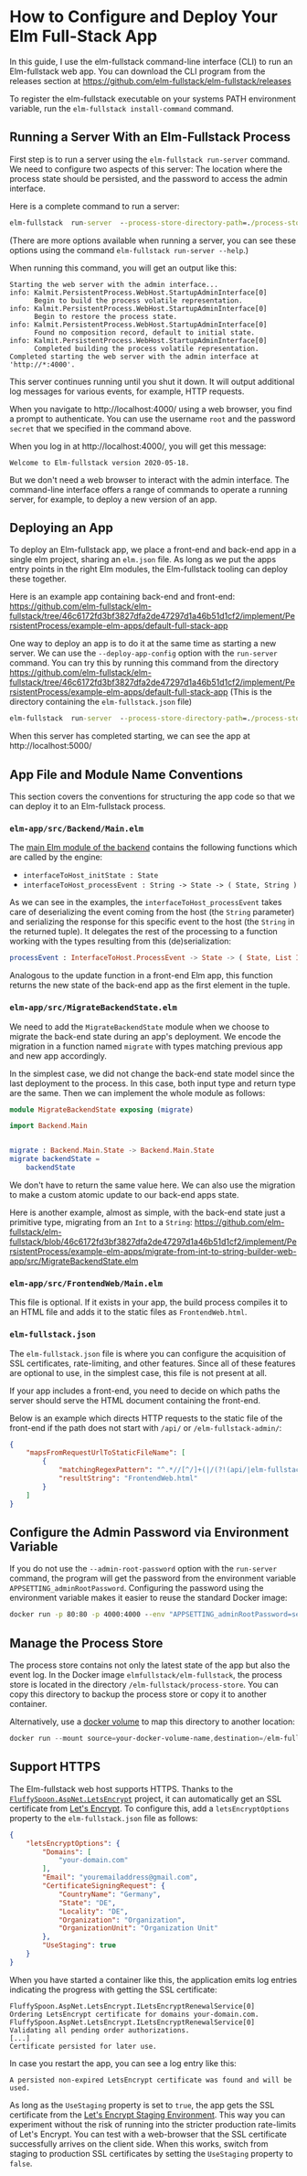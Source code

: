 # How to Configure and Deploy Your Elm Full-Stack App

In this guide, I use the elm-fullstack command-line interface (CLI) to run an Elm-fullstack web app. You can download the CLI program from the releases section at https://github.com/elm-fullstack/elm-fullstack/releases

To register the elm-fullstack executable on your systems PATH environment variable, run the `elm-fullstack install-command` command.

## Running a Server With an Elm-Fullstack Process

First step is to run a server using the `elm-fullstack run-server` command. We need to configure two aspects of this server: The location where the process state should be persisted, and the password to access the admin interface.

Here is a complete command to run a server:

```cmd
elm-fullstack  run-server  --process-store-directory-path=./process-store  --admin-root-password=secret  --admin-interface-http-port=4000
```

(There are more options available when running a server, you can see these options using the command `elm-fullstack run-server --help`.)

When running this command, you will get an output like this:

```text
Starting the web server with the admin interface...
info: Kalmit.PersistentProcess.WebHost.StartupAdminInterface[0]
      Begin to build the process volatile representation.
info: Kalmit.PersistentProcess.WebHost.StartupAdminInterface[0]
      Begin to restore the process state.
info: Kalmit.PersistentProcess.WebHost.StartupAdminInterface[0]
      Found no composition record, default to initial state.
info: Kalmit.PersistentProcess.WebHost.StartupAdminInterface[0]
      Completed building the process volatile representation.
Completed starting the web server with the admin interface at 'http://*:4000'.
```

This server continues running until you shut it down. It will output additional log messages for various events, for example, HTTP requests.

When you navigate to http://localhost:4000/ using a web browser, you find a prompt to authenticate. You can use the username `root` and the password `secret` that we specified in the command above.

When you log in at http://localhost:4000/, you will get this message:

```
Welcome to Elm-fullstack version 2020-05-18.
```

But we don't need a web browser to interact with the admin interface. The command-line interface offers a range of commands to operate a running server, for example, to deploy a new version of an app.

## Deploying an App

To deploy an Elm-fullstack app, we place a front-end and back-end app in a single elm project, sharing an `elm.json` file. As long as we put the apps entry points in the right Elm modules, the Elm-fullstack tooling can deploy these together.

Here is an example app containing back-end and front-end: https://github.com/elm-fullstack/elm-fullstack/tree/46c6172fd3bf3827dfa2de47297d1a46b51d1cf2/implement/PersistentProcess/example-elm-apps/default-full-stack-app

One way to deploy an app is to do it at the same time as starting a new server. We can use the `--deploy-app-config` option with the `run-server` command. You can try this by running this command from the directory https://github.com/elm-fullstack/elm-fullstack/tree/46c6172fd3bf3827dfa2de47297d1a46b51d1cf2/implement/PersistentProcess/example-elm-apps/default-full-stack-app (This is the directory containing the `elm-fullstack.json` file)

```cmd
elm-fullstack  run-server  --process-store-directory-path=./process-store  --public-urls="http://*:5000"  --deploy-app-config  --delete-previous-process
```

When this server has completed starting, we can see the app at http://localhost:5000/

## App File and Module Name Conventions

This section covers the conventions for structuring the app code so that we can deploy it to an Elm-fullstack process.

### `elm-app/src/Backend/Main.elm`

The [main Elm module of the backend](/implement/PersistentProcess/example-elm-apps/default-full-stack-app/elm-app/src/Backend/Main.elm) contains the following functions which are called by the engine:

+ `interfaceToHost_initState : State`
+ `interfaceToHost_processEvent : String -> State -> ( State, String )`

As we can see in the examples, the `interfaceToHost_processEvent` takes care of deserializing the event coming from the host (the `String` parameter) and serializing the response for this specific event to the host (the `String` in the returned tuple). It delegates the rest of the processing to a function working with the types resulting from this (de)serialization:

```Elm
processEvent : InterfaceToHost.ProcessEvent -> State -> ( State, List InterfaceToHost.ProcessRequest )
```

Analogous to the update function in a front-end Elm app, this function returns the new state of the back-end app as the first element in the tuple.

### `elm-app/src/MigrateBackendState.elm`

We need to add the `MigrateBackendState` module when we choose to migrate the back-end state during an app's deployment. We encode the migration in a function named `migrate` with types matching previous app and new app accordingly.

In the simplest case, we did not change the back-end state model since the last deployment to the process. In this case, both input type and return type are the same. Then we can implement the whole module as follows:

```Elm
module MigrateBackendState exposing (migrate)

import Backend.Main


migrate : Backend.Main.State -> Backend.Main.State
migrate backendState =
    backendState
```

We don't have to return the same value here. We can also use the migration to make a custom atomic update to our back-end apps state.

Here is another example, almost as simple, with the back-end state just a primitive type, migrating from an `Int` to a `String`: https://github.com/elm-fullstack/elm-fullstack/blob/46c6172fd3bf3827dfa2de47297d1a46b51d1cf2/implement/PersistentProcess/example-elm-apps/migrate-from-int-to-string-builder-web-app/src/MigrateBackendState.elm

### `elm-app/src/FrontendWeb/Main.elm`

This file is optional. If it exists in your app, the build process compiles it to an HTML file and adds it to the static files as `FrontendWeb.html`.

### `elm-fullstack.json`

The `elm-fullstack.json` file is where you can configure the acquisition of SSL certificates, rate-limiting, and other features.
Since all of these features are optional to use, in the simplest case, this file is not present at all.

If your app includes a front-end, you need to decide on which paths the server should serve the HTML document containing the front-end.

Below is an example which directs HTTP requests to the static file of the front-end if the path does not start with `/api/` or `/elm-fullstack-admin/`:
```JSON
{
    "mapsFromRequestUrlToStaticFileName": [
        {
            "matchingRegexPattern": "^.*//[^/]+(|/(?!(api/|elm-fullstack-admin/)).*)$",
            "resultString": "FrontendWeb.html"
        }
    ]
}
```

## Configure the Admin Password via Environment Variable

If you do not use the `--admin-root-password` option with the `run-server` command, the program will get the password from the environment variable `APPSETTING_adminRootPassword`.
Configuring the password using the environment variable makes it easier to reuse the standard Docker image:

```cmd
docker run -p 80:80 -p 4000:4000 --env "APPSETTING_adminRootPassword=secret" elmfullstack/elm-fullstack
```

## Manage the Process Store

The process store contains not only the latest state of the app but also the event log.
In the Docker image `elmfullstack/elm-fullstack`, the process store is located in the directory `/elm-fullstack/process-store`.
You can copy this directory to backup the process store or copy it to another container.

Alternatively, use a [docker volume](https://docs.docker.com/storage/volumes/) to map this directory to another location:
```powershell
docker run --mount source=your-docker-volume-name,destination=/elm-fullstack/process-store -p 80:80 -p 4000:4000 elmfullstack/elm-fullstack
```

## Support HTTPS

The Elm-fullstack web host supports HTTPS. Thanks to the [`FluffySpoon.AspNet.LetsEncrypt`](https://github.com/ffMathy/FluffySpoon.AspNet.LetsEncrypt) project, it can automatically get an SSL certificate from [Let's Encrypt](https://letsencrypt.org/). To configure this, add a `letsEncryptOptions` property to the `elm-fullstack.json` file as follows:
```json
{
    "letsEncryptOptions": {
        "Domains": [
            "your-domain.com"
        ],
        "Email": "youremailaddress@gmail.com",
        "CertificateSigningRequest": {
            "CountryName": "Germany",
            "State": "DE",
            "Locality": "DE",
            "Organization": "Organization",
            "OrganizationUnit": "Organization Unit"
        },
        "UseStaging": true
    }
}
```

When you have started a container like this, the application emits log entries indicating the progress with getting the SSL certificate:
```
FluffySpoon.AspNet.LetsEncrypt.ILetsEncryptRenewalService[0]
Ordering LetsEncrypt certificate for domains your-domain.com.
FluffySpoon.AspNet.LetsEncrypt.ILetsEncryptRenewalService[0]
Validating all pending order authorizations.
[...]
Certificate persisted for later use.
```
In case you restart the app, you can see a log entry like this:
```
A persisted non-expired LetsEncrypt certificate was found and will be used.
```

As long as the `UseStaging` property is set to `true`, the app gets the SSL certificate from the [Let's Encrypt Staging Environment](https://letsencrypt.org/docs/staging-environment/). This way you can experiment without the risk of running into the stricter production rate-limits of Let's Encrypt. You can test with a web-browser that the SSL certificate successfully arrives on the client side. When this works, switch from staging to production SSL certificates by setting the `UseStaging` property to `false`.

